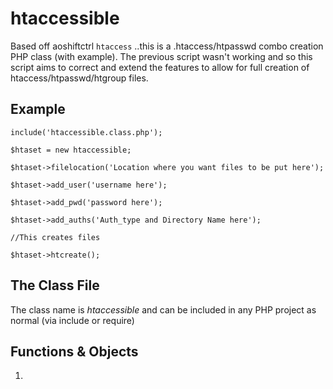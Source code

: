 htaccessible
============

Based off aoshiftctrl `htaccess` ..this is a .htaccess/htpasswd combo creation PHP class (with example). The previous script wasn't working and so this script aims to correct and extend the features to allow for full creation of htaccess/htpasswd/htgroup files.

Example
-------

    include('htaccessible.class.php');
   
    $htaset = new htaccessible;
   
    $htaset->filelocation('Location where you want files to be put here');
   
    $htaset->add_user('username here');
   
    $htaset->add_pwd('password here');
    
    $htaset->add_auths('Auth_type and Directory Name here');
	 
    //This creates files
   
    $htaset->htcreate(); 


The Class File
--------------

The class name is _htaccessible_ and can be included in any PHP project as normal (via include or require)



Functions & Objects
-------------------

1. 
